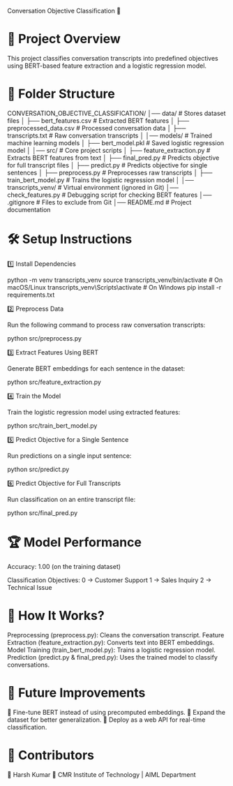 Conversation Objective Classification 🚀

# 📌 Project Overview

This project classifies conversation transcripts into predefined objectives using BERT-based feature extraction and a logistic regression model.

# 📂 Folder Structure

CONVERSATION_OBJECTIVE_CLASSIFICATION/
│── data/                     # Stores dataset files
│   ├── bert_features.csv      # Extracted BERT features
│   ├── preprocessed_data.csv  # Processed conversation data
│   ├── transcripts.txt        # Raw conversation transcripts
│
│── models/                    # Trained machine learning models
│   ├── bert_model.pkl         # Saved logistic regression model
│
│── src/                       # Core project scripts
│   ├── feature_extraction.py  # Extracts BERT features from text
│   ├── final_pred.py          # Predicts objective for full transcript files
│   ├── predict.py             # Predicts objective for single sentences
│   ├── preprocess.py          # Preprocesses raw transcripts
│   ├── train_bert_model.py    # Trains the logistic regression model
│
│── transcripts_venv/          # Virtual environment (ignored in Git)
│── check_features.py          # Debugging script for checking BERT features
│── .gitignore                 # Files to exclude from Git
│── README.md                  # Project documentation


# 🛠 Setup Instructions

1️⃣ Install Dependencies

python -m venv transcripts_venv
source transcripts_venv/bin/activate  # On macOS/Linux
transcripts_venv\Scripts\activate     # On Windows
pip install -r requirements.txt


2️⃣ Preprocess Data

Run the following command to process raw conversation transcripts:

python src/preprocess.py


3️⃣ Extract Features Using BERT

Generate BERT embeddings for each sentence in the dataset:

python src/feature_extraction.py

4️⃣ Train the Model

Train the logistic regression model using extracted features:

python src/train_bert_model.py


5️⃣ Predict Objective for a Single Sentence

Run predictions on a single input sentence:

python src/predict.py

6️⃣ Predict Objective for Full Transcripts

Run classification on an entire transcript file:

python src/final_pred.py


# 🏆 Model Performance

Accuracy: 1.00 (on the training dataset)

Classification Objectives:
0 → Customer Support
1 → Sales Inquiry
2 → Technical Issue

# 📌 How It Works?

Preprocessing (preprocess.py): Cleans the conversation transcript.
Feature Extraction (feature_extraction.py): Converts text into BERT embeddings.
Model Training (train_bert_model.py): Trains a logistic regression model.
Prediction (predict.py & final_pred.py): Uses the trained model to classify conversations.

# 📝 Future Improvements

🔹 Fine-tune BERT instead of using precomputed embeddings.
🔹 Expand the dataset for better generalization.
🔹 Deploy as a web API for real-time classification.

# 🤝 Contributors

👤 Harsh Kumar
📌 CMR Institute of Technology | AIML Department

